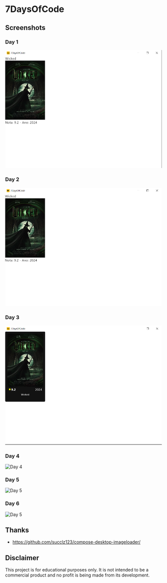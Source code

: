 # 7DaysOfCode

## Screenshots

### Day 1

![Day 1](src/main/resources/capturasDeTelaDias/dia1.png)

### Day 2

![Day 2](src/main/resources/capturasDeTelaDias/dia2.png)

### Day 3

![Day 3](src/main/resources/capturasDeTelaDias/dia3.png)

### Day 4

![Day 4](src/main/resources/capturasDeTelaDias/dia4.gif)

### Day 5

![Day 5](src/main/resources/capturasDeTelaDias/dia5.gif)

### Day 6

![Day 5](src/main/resources/capturasDeTelaDias/dia5.gif)

## Thanks

- https://github.com/succlz123/compose-desktop-imageloader/

## Disclaimer

This project is for educational purposes only. It is not intended to be a commercial product and no profit is being made
from its development.